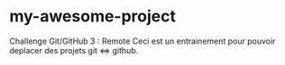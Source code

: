 # my-awesome-project
Challenge Git/GitHub 3 : Remote
Ceci est un entrainement pour pouvoir deplacer des projets git <=> github.
